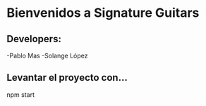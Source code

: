 # Bienvenidos a Signature Guitars
## Developers:
-Pablo Mas
-Solange López

## Levantar el proyecto con...
npm start